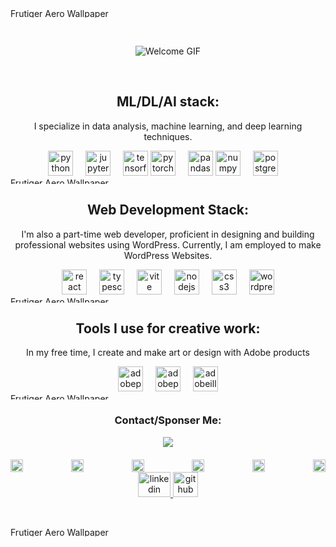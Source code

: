 
<div>
  <img src="https://frutigeraeroarchive.org/images/wallpapers/wallpaper34.jpg" alt="Frutiger Aero Wallpaper" style="width: 100%; height: 15px;">
</div>

&nbsp;

<div align="center">
  <img src="https://web.archive.org/web/20090821130500im_/http://geocities.com/FashionAvenue/Runway/5875/welcome5.gif" alt="Welcome GIF"/>
</div>

&nbsp;

<h2 align="center";>ML/DL/AI stack:</h2>
<p align="center">I specialize in data analysis, machine learning, and deep learning techniques.</p>

<div align="center">
  <img src="https://cdn.jsdelivr.net/gh/devicons/devicon/icons/python/python-original.svg" height="40" alt="python logo" />
  <img width="12" />
  <img src="https://cdn.jsdelivr.net/gh/devicons/devicon/icons/jupyter/jupyter-original.svg" height="40" alt="jupyter logo" />
  <img width="12" />
  <img src="https://cdn.jsdelivr.net/gh/devicons/devicon/icons/tensorflow/tensorflow-original.svg" height="40" alt="tensorflow logo" />
  <img src="https://skillicons.dev/icons?i=pytorch" height="40" alt="pytorch logo"  />
  <img width="12" />
  <img src="https://cdn.jsdelivr.net/gh/devicons/devicon/icons/pandas/pandas-original.svg" height="40" alt="pandas logo"  />
  <img src="https://cdn.jsdelivr.net/gh/devicons/devicon/icons/numpy/numpy-original.svg" height="40" alt="numpy logo" />
  <img width="12" />
  <img src="https://cdn.jsdelivr.net/gh/devicons/devicon/icons/postgresql/postgresql-original.svg" height="40" alt="postgresql logo"  />
  <img width="12" />
</div>

<div>
  <img src="https://frutigeraeroarchive.org/images/wallpapers/wallpaper35.jpg" alt="Frutiger Aero Wallpaper" style="width: 100%; height: 10px;">
</div>

<h2 align="center">Web Development Stack:</h2>
<p align="center">I'm also a part-time web developer, proficient in designing and building professional websites using WordPress. Currently, I am employed to make WordPress Websites.</p>

<div align="center">
  <img src="https://cdn.jsdelivr.net/gh/devicons/devicon/icons/react/react-original.svg" height="40" alt="react logo" />
  <img width="12" />
  <img src="https://skillicons.dev/icons?i=ts" height="40" alt="typescript logo" />
  <img width="12" />
  <img src="https://skillicons.dev/icons?i=vite" height="40" alt="vite logo" />
  <img width="12" />
  <img src="https://cdn.simpleicons.org/nodedotjs/339933" height="40" alt="nodejs logo"  />
  <img width="12 "/>
  <img src="https://skillicons.dev/icons?i=css" height="40" alt="css3 logo" />
  <img width="12" />
  <img src="https://cdn.simpleicons.org/wordpress/21759B" height="40" alt="wordpress logo" />
</div>

<div>
  <img src="https://frutigeraeroarchive.org/images/wallpapers/wallpaper35.jpg" alt="Frutiger Aero Wallpaper" style="width: 100%; height: 10px;">
</div>

<h2 align="center">Tools I use for creative work:</h2>
<p align="center">In my free time, I create and make art or design with Adobe products</p>

<div align="center">
  <img src="https://cdn.simpleicons.org/adobephotoshop/31A8FF" height="40" alt="adobephotoshop logo" />
  <img width="12" />
  <img src="https://cdn.simpleicons.org/adobepremierepro/9999FF" height="40" alt="adobepremierepro logo" />
  <img width="12" />
  <img src="https://cdn.simpleicons.org/adobeillustrator/FF9A00" height="40" alt="adobeillustrator logo" />
</div>

<div>
  <img src="https://frutigeraeroarchive.org/images/wallpapers/wallpaper35.jpg" alt="Frutiger Aero Wallpaper" style="width: 100%; height: 10px;">
</div>

<h3 align="center">Contact/Sponser Me:</h3>

<div style="margin-bottom: 20px;" align="center">
  <img src="https://web.archive.org/web/20091027151343/http://geocities.com/godzillachicago/images/clickbelow.gif"/>
</div>

<div style="display: flex; justify-content: space-between;" align="center">
    <img src="https://web.archive.org/web/20090801054211im_/http://www.geocities.com/Heartland/Hills/2222/maze/pics/aniarrowd.gif" alt="Arrow Image" style="width: 20px;"/>
    <img src="https://web.archive.org/web/20090801054211im_/http://www.geocities.com/Heartland/Hills/2222/maze/pics/aniarrowd.gif" alt="Arrow Image" style="width: 20px;"/>
    <img src="https://web.archive.org/web/20090801054211im_/http://www.geocities.com/Heartland/Hills/2222/maze/pics/aniarrowd.gif" alt="Arrow Image" style="width: 20px;"/>
    <img src="https://web.archive.org/web/20090801054211im_/http://www.geocities.com/Heartland/Hills/2222/maze/pics/aniarrowd.gif" alt="Arrow Image" style="width: 20px;"/>
    <img src="https://web.archive.org/web/20090801054211im_/http://www.geocities.com/Heartland/Hills/2222/maze/pics/aniarrowd.gif" alt="Arrow Image" style="width: 20px;"/>
    <img src="https://web.archive.org/web/20090801054211im_/http://www.geocities.com/Heartland/Hills/2222/maze/pics/aniarrowd.gif" alt="Arrow Image" style="width: 20px;"/>
</div>


<div align="center">
  <a href="https://www.linkedin.com/in/kevinnkansah" target="_blank">
    <img src="https://raw.githubusercontent.com/maurodesouza/profile-readme-generator/master/src/assets/icons/social/linkedin/default.svg" width="52" height="40" alt="linkedin logo" />
  </a>
  <a href="https://www.paypal.com/paypalme/8negus8" target="_blank">
    <img src="https://img.icons8.com/?size=100&id=CcZPuP1Awed7&format=png&color=000000" width="40" height="40" alt="github logo" />
  </a>
</div>

&nbsp;
<div>
  <img src="https://frutigeraeroarchive.org/images/wallpapers/wallpaper34.jpg" alt="Frutiger Aero Wallpaper" style="width: 100%; height: 15px;">
</div>
